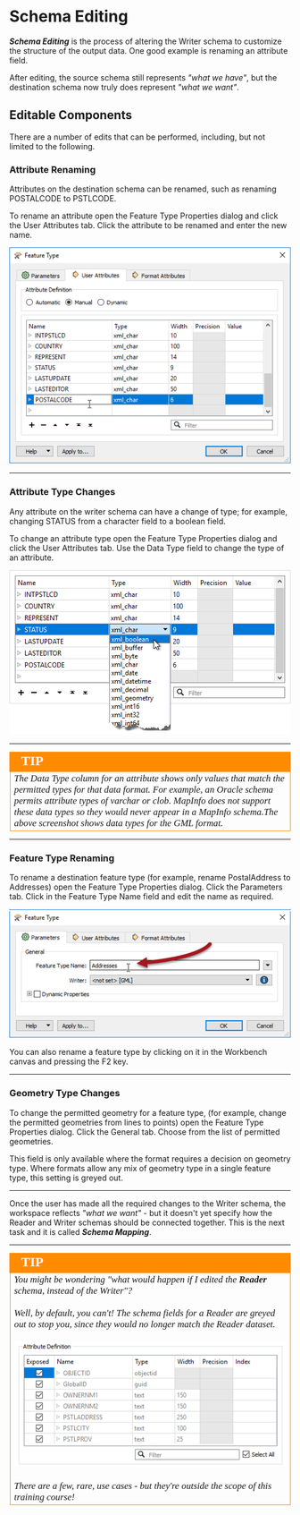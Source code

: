 # Schema Editing

***Schema Editing*** is the process of altering the Writer schema to customize the structure of the output data. One good example is renaming an attribute field. 

After editing, the source schema still represents *"what we have"*, but the destination schema now truly does represent *"what we want"*.


## Editable Components
There are a number of edits that can be performed, including, but not limited to the following.

### Attribute Renaming
Attributes on the destination schema can be renamed, such as renaming POSTALCODE to PSTLCODE.

To rename an attribute open the Feature Type Properties dialog and click the User Attributes tab. Click the attribute to be renamed and enter the new name.

![](./Images/Img2.008.WriterFeatureTypeEditAttr.png)

---

### Attribute Type Changes
Any attribute on the writer schema can have a change of type; for example, changing STATUS from a character field to a boolean field.

To change an attribute type open the Feature Type Properties dialog and click the User Attributes tab. Use the Data Type field to change the type of an attribute.

![](./Images/Img2.009.WriterFeatureTypeEditAttrType.png)

---

<!--Tip Section--> 

<table style="border-spacing: 0px">
<tr>
<td style="vertical-align:middle;background-color:darkorange;border: 2px solid darkorange">
<i class="fa fa-info-circle fa-lg fa-pull-left fa-fw" style="color:white;padding-right: 12px;vertical-align:text-top"></i>
<span style="color:white;font-size:x-large;font-weight: bold;font-family:serif">TIP</span>
</td>
</tr>

<tr>
<td style="border: 1px solid darkorange">
<span style="font-family:serif; font-style:italic; font-size:larger">
The Data Type column for an attribute shows only values that match the permitted types for that data format. For example, an Oracle schema permits attribute types of varchar or clob. MapInfo does not support these data types so they would never appear in a MapInfo schema.The above screenshot shows data types for the GML format.
</span>
</td>
</tr>
</table>

---

### Feature Type Renaming
To rename a destination feature type (for example, rename PostalAddress to Addresses) open the Feature Type Properties dialog. Click the Parameters tab. Click in the Feature Type Name field and edit the name as required.

![](./Images/Img2.010.WriterFeatureTypeEditName.png)

You can also rename a feature type by clicking on it in the Workbench canvas and pressing the F2 key.

---

### Geometry Type Changes
To change the permitted geometry for a feature type, (for example, change the permitted geometries from lines to points) open the Feature Type Properties dialog. Click the General tab. Choose from the list of permitted geometries.

This field is only available where the format requires a decision on geometry type. Where formats allow any mix of geometry type in a single feature type, this setting is greyed out.

---

Once the user has made all the required changes to the Writer schema, the workspace reflects *"what we want"* - but it doesn't yet specify how the Reader and Writer schemas should be connected together. This is the next task and it is called ***Schema Mapping***.

---

<!--Tip Section--> 

<table style="border-spacing: 0px">
<tr>
<td style="vertical-align:middle;background-color:darkorange;border: 2px solid darkorange">
<i class="fa fa-info-circle fa-lg fa-pull-left fa-fw" style="color:white;padding-right: 12px;vertical-align:text-top"></i>
<span style="color:white;font-size:x-large;font-weight: bold;font-family:serif">TIP</span>
</td>
</tr>

<tr>
<td style="border: 1px solid darkorange">
<span style="font-family:serif; font-style:italic; font-size:larger">
You might be wondering "what would happen if I edited the <strong>Reader</strong> schema, instead of the Writer"?
<br><br>Well, by default, you can't! The schema fields for a Reader are greyed out to stop you, since they would no longer match the Reader dataset.
<br><br><img src="./Images/Img2.011.GrayedOutFeatureAttrs.png">
<br><br>There are a few, rare, use cases - but they're outside the scope of this training course!
</span>
</td>
</tr>
</table>